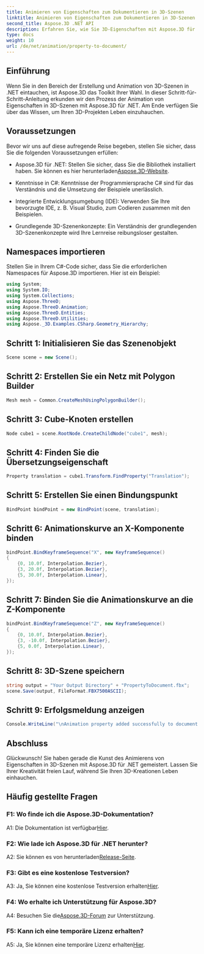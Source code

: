 ```yaml
---
title: Animieren von Eigenschaften zum Dokumentieren in 3D-Szenen
linktitle: Animieren von Eigenschaften zum Dokumentieren in 3D-Szenen
second_title: Aspose.3D .NET API
description: Erfahren Sie, wie Sie 3D-Eigenschaften mit Aspose.3D für .NET animieren. Schritt-für-Schritt-Anleitung zum Erstellen dynamischer Szenen.
type: docs
weight: 10
url: /de/net/animation/property-to-document/
---
```

## Einführung

Wenn Sie in den Bereich der Erstellung und Animation von 3D-Szenen in .NET eintauchen, ist Aspose.3D das Toolkit Ihrer Wahl. In dieser Schritt-für-Schritt-Anleitung erkunden wir den Prozess der Animation von Eigenschaften in 3D-Szenen mit Aspose.3D für .NET. Am Ende verfügen Sie über das Wissen, um Ihren 3D-Projekten Leben einzuhauchen.

## Voraussetzungen

Bevor wir uns auf diese aufregende Reise begeben, stellen Sie sicher, dass Sie die folgenden Voraussetzungen erfüllen:

-  Aspose.3D für .NET: Stellen Sie sicher, dass Sie die Bibliothek installiert haben. Sie können es hier herunterladen[Aspose.3D-Website](https://releases.aspose.com/3d/net/).

- Kenntnisse in C#: Kenntnisse der Programmiersprache C# sind für das Verständnis und die Umsetzung der Beispiele unerlässlich.

- Integrierte Entwicklungsumgebung (IDE): Verwenden Sie Ihre bevorzugte IDE, z. B. Visual Studio, zum Codieren zusammen mit den Beispielen.

- Grundlegende 3D-Szenenkonzepte: Ein Verständnis der grundlegenden 3D-Szenenkonzepte wird Ihre Lernreise reibungsloser gestalten.

## Namespaces importieren

Stellen Sie in Ihrem C#-Code sicher, dass Sie die erforderlichen Namespaces für Aspose.3D importieren. Hier ist ein Beispiel:

```csharp
using System;
using System.IO;
using System.Collections;
using Aspose.ThreeD;
using Aspose.ThreeD.Animation;
using Aspose.ThreeD.Entities;
using Aspose.ThreeD.Utilities;
using Aspose._3D.Examples.CSharp.Geometry_Hierarchy;
```

## Schritt 1: Initialisieren Sie das Szenenobjekt

```csharp
Scene scene = new Scene();
```

## Schritt 2: Erstellen Sie ein Netz mit Polygon Builder

```csharp
Mesh mesh = Common.CreateMeshUsingPolygonBuilder();
```

## Schritt 3: Cube-Knoten erstellen

```csharp
Node cube1 = scene.RootNode.CreateChildNode("cube1", mesh);
```

## Schritt 4: Finden Sie die Übersetzungseigenschaft

```csharp
Property translation = cube1.Transform.FindProperty("Translation");
```

## Schritt 5: Erstellen Sie einen Bindungspunkt

```csharp
BindPoint bindPoint = new BindPoint(scene, translation);
```

## Schritt 6: Animationskurve an X-Komponente binden

```csharp
bindPoint.BindKeyframeSequence("X", new KeyframeSequence()
{
    {0, 10.0f, Interpolation.Bezier},
    {3, 20.0f, Interpolation.Bezier},
    {5, 30.0f, Interpolation.Linear},
});
```

## Schritt 7: Binden Sie die Animationskurve an die Z-Komponente

```csharp
bindPoint.BindKeyframeSequence("Z", new KeyframeSequence()
{
    {0, 10.0f, Interpolation.Bezier},
    {3, -10.0f, Interpolation.Bezier},
    {5, 0.0f, Interpolation.Linear},
});
```

## Schritt 8: 3D-Szene speichern

```csharp
string output = "Your Output Directory" + "PropertyToDocument.fbx";
scene.Save(output, FileFormat.FBX7500ASCII);
```

## Schritt 9: Erfolgsmeldung anzeigen

```csharp
Console.WriteLine("\nAnimation property added successfully to document.\nFile saved at " + output);
```

## Abschluss

Glückwunsch! Sie haben gerade die Kunst des Animierens von Eigenschaften in 3D-Szenen mit Aspose.3D für .NET gemeistert. Lassen Sie Ihrer Kreativität freien Lauf, während Sie Ihren 3D-Kreationen Leben einhauchen.

## Häufig gestellte Fragen

### F1: Wo finde ich die Aspose.3D-Dokumentation?

 A1: Die Dokumentation ist verfügbar[Hier](https://reference.aspose.com/3d/net/).

### F2: Wie lade ich Aspose.3D für .NET herunter?

 A2: Sie können es von herunterladen[Release-Seite](https://releases.aspose.com/3d/net/).

### F3: Gibt es eine kostenlose Testversion?

 A3: Ja, Sie können eine kostenlose Testversion erhalten[Hier](https://releases.aspose.com/).

### F4: Wo erhalte ich Unterstützung für Aspose.3D?

 A4: Besuchen Sie die[Aspose.3D-Forum](https://forum.aspose.com/c/3d/18) zur Unterstützung.

### F5: Kann ich eine temporäre Lizenz erhalten?

 A5: Ja, Sie können eine temporäre Lizenz erhalten[Hier](https://purchase.aspose.com/temporary-license/).